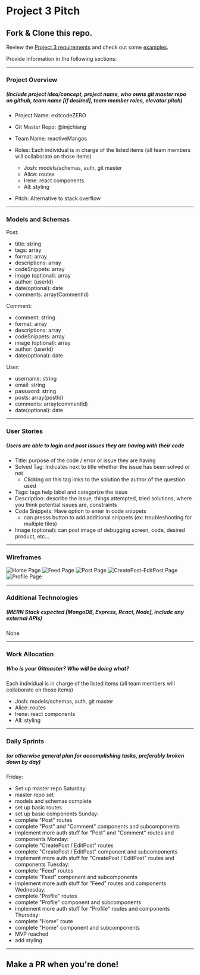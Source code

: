 # Project 3 Pitch

## Fork & Clone this repo.

Review the [Project 3 requirements](https://tmdarneille.gitbook.io/sei-ga-sea/11-projects/project-3#project-feedback-evaluation) and check out some [examples](https://tmdarneille.gitbook.io/sei-ga-sea/11-projects/past-projects/project3).

Provide information in the following sections:

----------------------------------------------------------
### Project Overview
##### (Include project idea/concept, project name, who owns git master repo on github, team name [if desired], team member roles, elevator pitch)

- Project Name: exitcodeZERO
- Git Master Repo: @imjchiang
- Team Name: reactiveMangos
- Roles: Each individual is in charge of the listed items (all team members will collaborate on those items)
    - Josh: models/schemas, auth, git master
    - Alice: routes
    - Irene: react components
    - All: styling

- Pitch: Alternative to stack overflow

----------------------------------------------------------
### Models and Schemas

Post:
- title: string
- tags: array
- format: array
- descriptions: array
- codeSnippets: array
- image (optional): array
- author: (userId)
- date(optional): date
- comments: array(CommentId)

Comment:
- comment: string
- format: array
- descriptions: array
- codeSnippets: array
- image (optional): array
- author: (userId)
- date(optional): date

User:
- username: string
- email: string
- password: string
- posts: array(postId)
- comments: array(commentId)
- date(optional): date

----------------------------------------------------------
### User Stories

##### Users are able to login and post issues they are having with their code

- Title: purpose of the code / error or issue they are having 
- Solved Tag: Indicates next to title whether the issue has been solved or not 
    - Clicking on this tag links to the solution the author of the question used
- Tags: tags help label and categorize the issue
- Description: describe the issue, things attempted, tried solutions, where you think potential issues are, constraints
- Code Snippets: Have option to enter in code snippets
    - can presss button to add additional snippets (ex: troubleshooting for multiple files)
- Image (optional): can post image of debugging screen, code, desired product, etc...

----------------------------------------------------------
### Wireframes

![Home Page](Home.png)
![Feed Page](Feed.png)
![Post Page](Post.png)
![CreatePost-EditPost Page](CreatePost-EditPost.png)
![Profile Page](Profile.png)

----------------------------------------------------------
### Additional Technologies
##### (MERN Stack expected [MongoDB, Express, React, Node], include any external APIs)

None

----------------------------------------------------------
### Work Allocation
##### Who is your Gitmaster? Who will be doing what? 
Each individual is in charge of the listed items (all team members will collaborate on those items)
- Josh: models/schemas, auth, git master
- Alice: routes
- Irene: react components
- All: styling

----------------------------------------------------------
### Daily Sprints
##### (or otherwise general plan for accomplishing tasks, preferably broken down by day)

Friday: 
- Set up master repo
Saturday: 
- master repo set
- models and schemas complete
- set up basic routes
- set up basic components
Sunday:
- complete "Post" routes
- complete "Post" and "Comment" components and subcomponents
- implement more auth stuff for "Post" and "Comment" routes and components
Monday:
- complete "CreatePost / EditPost" routes
- complete "CreatePost / EditPost" component and subcomponents
- implement more auth stuff for "CreatePost / EditPost" routes and components
Tuesday:
- complete "Feed" routes
- complete "Feed" component and subcomponents
- implement more auth stuff for "Feed" routes and components
Wednesday:
- complete "Profile" routes
- complete "Profile" component and subcomponents
- implement more auth stuff for "Profile" routes and components
Thursday:
- complete "Home" route
- complete "Home" component and subcomponents
- MVP reached
- add styling

----------------------------------------------------------

## Make a PR when you're done!
